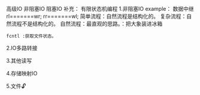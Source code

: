  高级IO
 非阻塞IO          阻塞IO
 补充：   有限状态机编程
 1.非阻塞IO
example： 数据中继
     rl=======wr;
     rr=======wl;
     简单流程：自然流程是结构化的。
     复杂流程：自然流程不是结构化的。
     自然流程：最直观的思路。：把大象装进冰箱

    fcntl :获取文件状态。

 

 2.IO多路转接


 3.其他读写

 

 4.存储映射IO
 




 5.文件🔓

